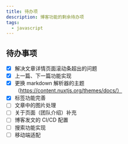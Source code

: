 ```yaml
---
title: 待办项
description: 博客功能的剩余待办项
tags:
  - javascript
---
```


## 待办事项

- [x] 解决文章详情页面滚动条超出的问题
- [x] 上一篇、下一篇功能实现
- [x] 更换 markdown 解析器的主题（https://content.nuxtjs.org/themes/docs/）
- [x] 标签功能完善
- [ ] 文章中的图片处理
- [ ] 关于页面（团队介绍）补充
- [ ] 博客发文的 CI/CD 配置
- [ ] 搜索功能实现
- [ ] 移动端适配

<nuxt-img src="images/BBFE.png" />
